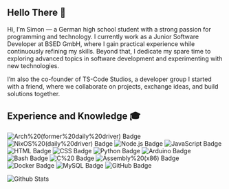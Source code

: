 ## Hello There 👋

Hi, I’m Simon — a German high school student with a strong passion for programming and technology.
I currently work as a Junior Software Developer at BSED GmbH, where I gain practical experience while continuously refining my skills. Beyond that, I dedicate my spare time to exploring advanced topics in software development and experimenting with new technologies.

I’m also the co-founder of TS-Code Studios, a developer group I started with a friend, where we collaborate on projects, exchange ideas, and build solutions together.




## Experience and Knowledge 🎓


![Arch%20(former%20daily%20driver) Badge](https://img.shields.io/badge/Arch%20(former%20daily%20driver)-1a5fb4?style=flat-square&logo=archlinux)
![NixOS%20(daily%20driver) Badge](https://img.shields.io/badge/NixOS%20(daily%20driver)-a51d2d?style=flat-square&logo=nixos)
![Node.js Badge](https://img.shields.io/badge/Node.js-241f31?style=flat-square&logo=nodedotjs)
![JavaScript Badge](https://img.shields.io/badge/JavaScript-241f31?style=flat-square&logo=javascript)
![HTML Badge](https://img.shields.io/badge/HTML-241f31?style=flat-square&logo=html5)
![CSS Badge](https://img.shields.io/badge/CSS-241f31?style=flat-square&logo=css3)
![Python Badge](https://img.shields.io/badge/Python-241f31?style=flat-square&logo=python)
![Arduino Badge](https://img.shields.io/badge/Arduino-241f31?style=flat-square&logo=arduino)
![Bash Badge](https://img.shields.io/badge/Bash-241f31?style=flat-square&logo=gnubash)
![C%20 Badge](https://img.shields.io/badge/C%20-241f31?style=flat-square&logo=c)
![Assembly%20(x86) Badge](https://img.shields.io/badge/Assembly%20(x86)-241f31?style=flat-square&logo=assemblyscript)
![Docker Badge](https://img.shields.io/badge/Docker-241f31?style=flat-square&logo=docker)
![MySQL Badge](https://img.shields.io/badge/MySQL-241f31?style=flat-square&logo=mysql)
![GitHub Badge](https://img.shields.io/badge/GitHub-26a269?style=flat-square&logo=github)

![Github Stats](https://github-readme-stats.vercel.app/api?username=simonkdev&count_private=true&show_icons=true&include_all_commits=true)
